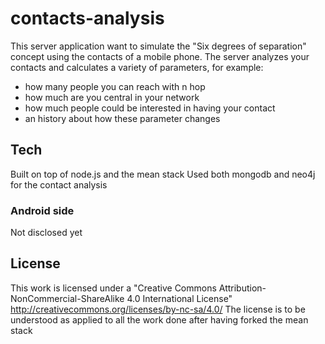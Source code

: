 
# contacts-analysis

This server application want to simulate the "Six degrees of separation" 
concept using the contacts of a mobile phone.
The server analyzes your contacts and calculates a variety of parameters, for example:
- how many people you can reach with n hop
- how much are you central in your network
- how much people could be interested in having your contact
- an history about how these parameter changes

## Tech

Built on top of node.js and the mean stack
Used both mongodb and neo4j for the contact analysis


### Android side

Not disclosed yet

## License

This work is licensed under a "Creative Commons Attribution-NonCommercial-ShareAlike 4.0 International License"
http://creativecommons.org/licenses/by-nc-sa/4.0/
The license is to be understood as applied to all the work done after having forked the mean stack
